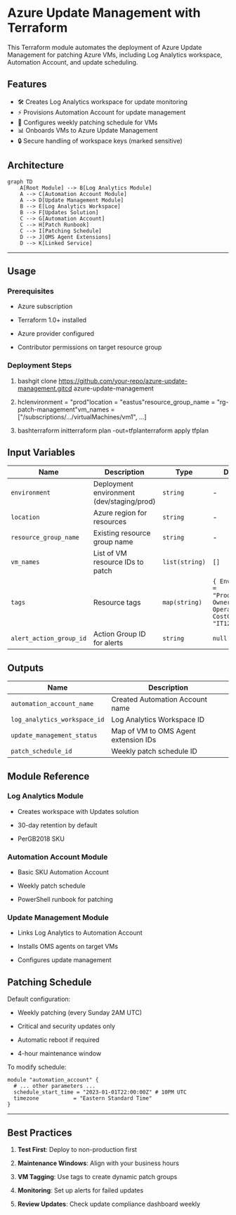 # Azure Update Management with Terraform

This Terraform module automates the deployment of Azure Update Management for patching Azure VMs, including Log Analytics workspace, Automation Account, and update scheduling.

## Features

- 🛠️ Creates Log Analytics workspace for update monitoring
- ⚡ Provisions Automation Account for update management
- 🔄 Configures weekly patching schedule for VMs
- 📊 Onboards VMs to Azure Update Management
- 🔒 Secure handling of workspace keys (marked sensitive)

## Architecture

```mermaid
graph TD
    A[Root Module] --> B[Log Analytics Module]
    A --> C[Automation Account Module]
    A --> D[Update Management Module]
    B --> E[Log Analytics Workspace]
    B --> F[Updates Solution]
    C --> G[Automation Account]
    C --> H[Patch Runbook]
    C --> I[Patching Schedule]
    D --> J[OMS Agent Extensions]
    D --> K[Linked Service]
```
---
Usage
-----

### Prerequisites

*   Azure subscription
    
*   Terraform 1.0+ installed
    
*   Azure provider configured
    
*   Contributor permissions on target resource group
    

### Deployment Steps

1.  bashgit clone https://github.com/your-repo/azure-update-management.gitcd azure-update-management
    
2.  hclenvironment = "prod"location = "eastus"resource\_group\_name = "rg-patch-management"vm\_names = \["/subscriptions/.../virtualMachines/vm1", ...\]
    
3.  bashterraform initterraform plan -out=tfplanterraform apply tfplan
    

## Input Variables

| Name | Description | Type | Default | Required |
|------|-------------|------|---------|----------|
| `environment` | Deployment environment (dev/staging/prod) | `string` | - | yes |
| `location` | Azure region for resources | `string` | - | yes |
| `resource_group_name` | Existing resource group name | `string` | - | yes |
| `vm_names` | List of VM resource IDs to patch | `list(string)` | `[]` | no |
| `tags` | Resource tags | `map(string)` | `{ Environment = "Production", Owner = "IT Operations", CostCenter = "IT123" }` | no |
| `alert_action_group_id` | Action Group ID for alerts | `string` | `null` | no |

## Outputs

| Name | Description |
|------|-------------|
| `automation_account_name` | Created Automation Account name |
| `log_analytics_workspace_id` | Log Analytics Workspace ID |
| `update_management_status` | Map of VM to OMS Agent extension IDs |
| `patch_schedule_id` | Weekly patch schedule ID |

Module Reference
----------------

### Log Analytics Module

*   Creates workspace with Updates solution
    
*   30-day retention by default
    
*   PerGB2018 SKU
    

### Automation Account Module

*   Basic SKU Automation Account
    
*   Weekly patch schedule
    
*   PowerShell runbook for patching
    

### Update Management Module

*   Links Log Analytics to Automation Account
    
*   Installs OMS agents on target VMs
    
*   Configures update management
    

Patching Schedule
-----------------

Default configuration:

*   Weekly patching (every Sunday 2AM UTC)
    
*   Critical and security updates only
    
*   Automatic reboot if required
    
*   4-hour maintenance window
    

To modify schedule:

```hcl
module "automation_account" {
  # ... other parameters ...
  schedule_start_time = "2023-01-01T22:00:00Z" # 10PM UTC
  timezone           = "Eastern Standard Time"
}
```

---

Best Practices
--------------

1.  **Test First**: Deploy to non-production first
    
2.  **Maintenance Windows**: Align with your business hours
    
3.  **VM Tagging**: Use tags to create dynamic patch groups
    
4.  **Monitoring**: Set up alerts for failed updates
    
5.  **Review Updates**: Check update compliance dashboard weekly
    
